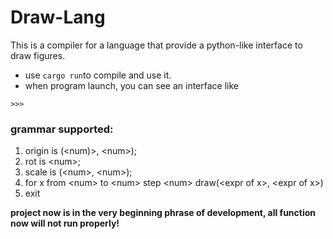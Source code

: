 # Draw-Lang
This is a compiler for a language that provide a python-like interface to draw figures.

- use `cargo run`to compile and use it.
- when program launch, you can see an interface like
```shell
>>> 
```
### grammar supported:
1. origin is (\<num)>, \<num>);
2. rot is \<num>;
3. scale is (\<num>, \<num>);
4. for x from \<num> to \<num> step \<num> draw(\<expr of x>, \<expr of x>)
5. exit

**project now is in the very beginning phrase of development, all function now will not run properly!**


